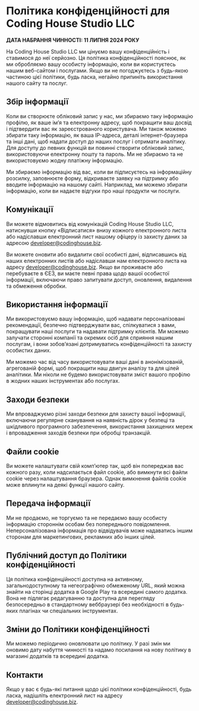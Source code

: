 <!-- cspell:disable -->
# Політика конфіденційності для Coding House Studio LLC

**ДАТА НАБРАННЯ ЧИННОСТІ: 11 ЛИПНЯ 2024 РОКУ**

На Coding House Studio LLC ми цінуємо вашу конфіденційність і ставимося до неї серйозно. Ця політика конфіденційності пояснює, як ми обробляємо вашу особисту інформацію, коли ви користуєтесь нашим веб-сайтом і послугами. Якщо ви не погоджуєтесь з будь-якою частиною цієї політики, будь ласка, негайно припиніть використання нашого сайту та послуг.

## Збір інформації

Коли ви створюєте обліковий запис у нас, ми збираємо таку інформацію профілю, як ваше ім’я та електронну адресу, щоб покращити ваш досвід і підтвердити вас як зареєстрованого користувача. Ми також можемо збирати таку інформацію, як ваша IP-адреса, деталі інтернет-браузера та інші дані, щоб надати доступ до наших послуг і отримати аналітику. Для доступу до певних функцій ви повинні створити обліковий запис, використовуючи електронну пошту та пароль. Ми не збираємо та не використовуємо жодну платіжну інформацію.

Ми збираємо інформацію від вас, коли ви підписуєтесь на інформаційну розсилку, заповнюєте форму, відкриваєте заявку на підтримку або вводите інформацію на нашому сайті. Наприклад, ми можемо збирати інформацію, коли ви надаєте відгуки про наші продукти чи послуги.

## Комунікації

Ви можете відмовитись від комунікацій Coding House Studio LLC, натиснувши кнопку «Відписатися» внизу кожного електронного листа або надіславши електронний лист нашому офіцеру із захисту даних за адресою developer@codinghouse.biz.

Ви можете оновити або видалити свої особисті дані, відписавшись від наших електронних листів або надіславши нам електронного листа на адресу developer@codinghouse.biz. Якщо ви проживаєте або перебуваєте в ЄЕЗ, ви маєте певні права щодо вашої особистої інформації, включаючи право запитувати доступ, оновлення, видалення та обмеження обробки.

## Використання інформації

Ми використовуємо вашу інформацію, щоб надавати персоналізовані рекомендації, безпечно підтверджувати вас, спілкуватися з вами, покращувати наші послуги та надавати підтримку клієнтів. Ми можемо залучати сторонні компанії та окремих осіб для сприяння нашим послугам, і вони зобов’язані дотримуватись конфіденційності та захисту особистих даних.

Ми можемо час від часу використовувати ваші дані в анонімізованій, агрегованій формі, щоб покращити наш двигун аналізу та для цілей аналітики. Ми ніколи не будемо використовувати зміст вашого профілю в жодних наших інструментах або послугах.

## Заходи безпеки

Ми впроваджуємо різні заходи безпеки для захисту вашої інформації, включаючи регулярне сканування на наявність дірок у безпеці та шкідливого програмного забезпечення, використання захищених мереж і впровадження заходів безпеки при обробці транзакцій.

## Файли cookie

Ви можете налаштувати свій комп’ютер так, щоб він попереджав вас кожного разу, коли надсилається файл cookie, або вимкнути всі файли cookie через налаштування браузера. Однак вимкнення файлів cookie може вплинути на деякі функції нашого сайту.

## Передача інформації

Ми не продаємо, не торгуємо та не передаємо вашу особисту інформацію стороннім особам без попереднього повідомлення. Неперсоналізована інформація про відвідувачів може надаватись іншим сторонам для маркетингових, рекламних або інших цілей.

## Публічний доступ до Політики конфіденційності

Ця політика конфіденційності доступна на активному, загальнодоступному та негеографічно обмеженому URL, який можна знайти на сторінці додатка в Google Play та всередині самого додатка. Вона не підлягає редагуванню та доступна для перегляду безпосередньо в стандартному веббраузері без необхідності в будь-яких плагінах чи спеціальних інструментах.

## Зміни до Політики конфіденційності

Ми можемо періодично оновлювати цю політику. У разі змін ми оновимо дату набуття чинності та надамо посилання на нову політику в магазині додатків та всередині додатка.

## Контакти

Якщо у вас є будь-які питання щодо цієї політики конфіденційності, будь ласка, надішліть електронний лист на адресу developer@codinghouse.biz.
<!-- cspell:enable -->